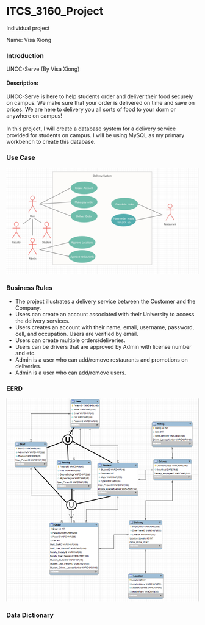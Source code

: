 # ITCS_3160_Project

Individual project

Name: Visa Xiong

### Introduction
UNCC-Serve (By Visa Xiong)

#### Description:
UNCC-Serve is here to help students order and deliver their food securely on campus. We make sure that your order is delivered on time and save on prices. We are here to delivery you all sorts of food to your dorm or anywhere on campus! <br />
<br /> In this project, I will create a database system for a delivery service provided for students on campus. I will be using MySQL as my primary workbench to create this database.
  
### Use Case
![Image](temp/use_case.png)

### Business Rules
- The project illustrates a delivery service between the Customer and the Company.
- Users can create an account associated with their University to access the delivery services.
- Users creates an account with their name, email, username, password, cell, and occupation. Users are verified by email.
- Users can create multiple orders/deliveries.
- Users can be drivers that are approved by Admin with license number and etc.
- Admin is a user who can add/remove restaurants and promotions on deliveries.
- Admin is a user who can add/remove users.

### EERD
![Image](temp/EERD.png)

### Data Dictionary
